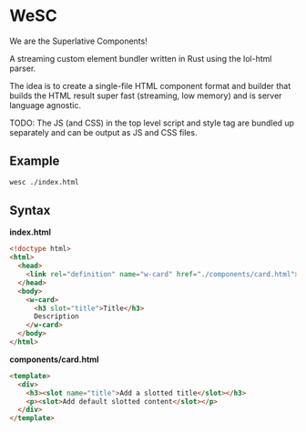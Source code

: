 # WeSC

We are the Superlative Components!

A streaming custom element bundler written in Rust using the lol-html parser.

The idea is to create a single-file HTML component format and builder that builds 
the HTML result super fast (streaming, low memory) and is server language agnostic. 

TODO: The JS (and CSS) in the top level script and style tag are bundled up separately 
and can be output as JS and CSS files.

## Example

```sh
wesc ./index.html
```

## Syntax

**index.html**

```html
<!doctype html>
<html>
  <head>
    <link rel="definition" name="w-card" href="./components/card.html">
  </head>
  <body>
    <w-card>
      <h3 slot="title">Title</h3>
      Description
    </w-card>
  </body>
</html>
```

**components/card.html**

```html
<template>
  <div>
    <h3><slot name="title">Add a slotted title</slot></h3>
    <p><slot>Add default slotted content</slot></p>
  </div>
</template>
```

